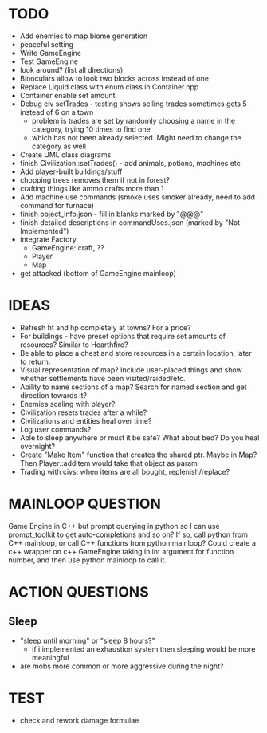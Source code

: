 # TODO
- Add enemies to map biome generation
- peaceful setting
- Write GameEngine
- Test GameEngine
- look around? (list all directions)
- Binoculars allow to look two blocks across instead of one
- Replace Liquid class with enum class in Container.hpp
- Container enable set amount
- Debug civ setTrades - testing shows selling trades sometimes gets 5 instead of 6 on a town
    - problem is trades are set by randomly choosing a name in the category, trying 10 times to find one
    - which has not been already selected. Might need to change the category as well
- Create UML class diagrams
- finish Civilization::setTrades() - add animals, potions, machines etc
- Add player-built buildings/stuff
- chopping trees removes them if not in forest?
- crafting things like ammo crafts more than 1
- Add machine use commands (smoke uses smoker already, need to add command for furnace)
- finish object_info.json - fill in blanks marked by "@@@"
- finish detailed descriptions in commandUses.json (marked by "Not Implemented")
- integrate Factory
    - GameEngine::craft, ??
    - Player
    - Map
- get attacked (bottom of GameEngine mainloop)

# IDEAS
- Refresh ht and hp completely at towns? For a price?
- For buildings - have preset options that require set amounts of resources? Similar to Hearthfire?
- Be able to place a chest and store resources in a certain location, later to return.
- Visual representation of map? Include user-placed things and show whether settlements have been visited/raided/etc.
- Ability to name sections of a map? Search for named section and get direction towards it?
- Enemies scaling with player?
- Civilization resets trades after a while?
- Civilizations and entities heal over time?
- Log user commands?
- Able to sleep anywhere or must it be safe? What about bed? Do you heal overnight?
- Create "Make Item" function that creates the shared ptr. Maybe in Map? Then Player::addItem would take that object as param
- Trading with civs: when items are all bought, replenish/replace?

# MAINLOOP QUESTION
Game Engine in C++ but prompt querying in python so I can use prompt_toolkit to get auto-completions and so on? If so, call python from C++ mainloop, or call C++ functions from python mainloop?
Could create a c++ wrapper on c++ GameEngine taking in int argument for function number, and then use python mainloop to call it.

# ACTION QUESTIONS
## Sleep
- "sleep until morning" or "sleep 8 hours?"
    - if i implemented an exhaustion system then sleeping would be more meaningful
- are mobs more common or more aggressive during the night?

# TEST
- check and rework damage formulae
